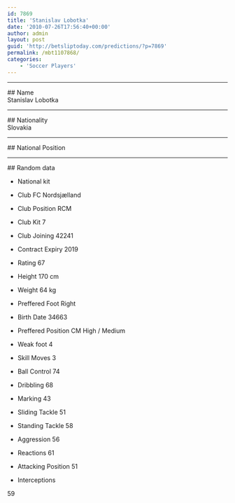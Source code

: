 ```yaml
---
id: 7869
title: 'Stanislav Lobotka'
date: '2010-07-26T17:56:40+00:00'
author: admin
layout: post
guid: 'http://betsliptoday.com/predictions/?p=7869'
permalink: /mbt1107868/
categories:
    - 'Soccer Players'
---
```


- - - - - -

\## Name  
 Stanislav Lobotka

- - - - - -

\## Nationality  
 Slovakia

- - - - - -

\## National Position

- - - - - -

\## Random data

- National kit
- Club
 FC Nordsjælland

- Club Position
 RCM

- Club Kit
 7

- Club Joining
 42241

- Contract Expiry
 2019

- Rating
 67

- Height
 170 cm

- Weight
 64 kg

- Preffered Foot
 Right

- Birth Date
 34663

- Preffered Position
 CM High / Medium

- Weak foot
 4

- Skill Moves
 3

- Ball Control
 74

- Dribbling
 68

- Marking
 43

- Sliding Tackle
 51

- Standing Tackle
 58

- Aggression
 56

- Reactions
 61

- Attacking Position
 51

- Interceptions

 59